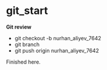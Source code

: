 # git_start

<strong> Git review</strong>

- git checkout -b nurhan_aliyev_7642
- git branch
- git push origin nurhan_aliyev_7642


Finished here.

